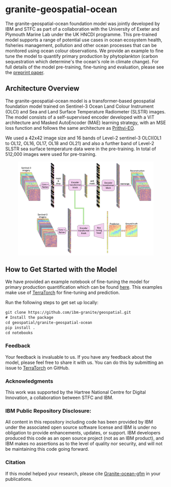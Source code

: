 # granite-geospatial-ocean

The granite-geospatial-ocean foundation model was jointly developed by IBM and STFC as part of a collaboration with the University of Exeter and Plymouth Marine Lab under the UK HNCDI programme. This pre-trained model supports a range of potential use cases in ocean ecosystem health, fisheries management, pollution and other ocean processes that can be monitored using ocean colour observations. We provide an example to fine tune the model to quantify primary production by phytoplankton (carbon sequestration which determine's the ocean's role in climate change). For full details of the model pre-training, fine-tuning and evaluation, please see the [preprint paper](https://arxiv.org/abs/2509.21273).


## Architecture Overview

The granite-geospatial-ocean model is a transformer-based geospatial foundation model trained on Sentinel-3 Ocean Land Colour Instrument (OLCI) and Sea and Land Surface Temperature Radiometer (SLSTR) images. The model consists of a self-supervised encoder developed with a ViT architecture and Masked AutoEncoder (MAE) learning strategy, with an MSE loss function and follows the same architecture as [Prithvi-EO](https://huggingface.co/collections/ibm-nasa-geospatial/prithvi-for-earth-observation-6740a7a81883466bf41d93d6). 

We used a 42x42 image size and 16 bands of Level-2 sentinel-3 OLCI(OL1 to OL12, OL16, OL17, OL18 and OL21) and also a further band of Level-2 SLSTR sea surface temperature data were in the pre-training. In total of 512,000 images were used for pre-training.


<figure>
    <img src='./resources/images/model_architecture.png' alt='Model Architecture' />
</figure>


## How to Get Started with the Model 

We have provided an example notebook of fine-tuning the model for primary production quantification which can be found [here](./notebooks/fine_tuning.ipynb). This examples make use of [TerraTorch](https://github.com/IBM/terratorch) for fine-tuning and prediction.

Run the following steps to get set up locally:

```
git clone https://github.com/ibm-granite/geospatial.git
# Install the package
cd geospatial/granite-geospatial-ocean
pip install .
cd notebooks
```

### Feedback

Your feedback is invaluable to us. If you have any feedback about the model, please feel free to share it with us. You can do this by submitting an issue to [TerraTorch](https://github.com/IBM/terratorch) on GitHub.

### Acknowledgments
This work was supported by the Hartree National Centre for Digital Innovation, a collaboration between STFC and IBM.

### IBM Public Repository Disclosure: 	
All content in this repository including code has been provided by IBM under the associated open source software license and IBM is under no obligation to provide enhancements, updates, or support. IBM developers produced this code as an open source project (not as an IBM product), and IBM makes no assertions as to the level of quality nor security, and will not be maintaining this code going forward.

### Citation
If this model helped your research, please cite [Granite-ocean-gfm](https://arxiv.org/abs/2509.21273) in your publications.

<!-- ```
@article{Granite-geospatial-ocean-Preprint,
    author          = {Dawson, Geoffrey and Vandaele, Remy and Taylor, Andrew and Moffat, David and Tamura-Wicks, Helen and Jackson, Sarah and Lickorish, Rosie and Fraccaroa, Paolo and Williams, Hywel and Luo, Chunbo and Jones, Anne},
    month           = Sept,
    title           = {{A Sentinel-3 foundation model for ocean colour}},
    journal         = {Preprint Available on arxiv:},
    year            = {2025}
} -->
